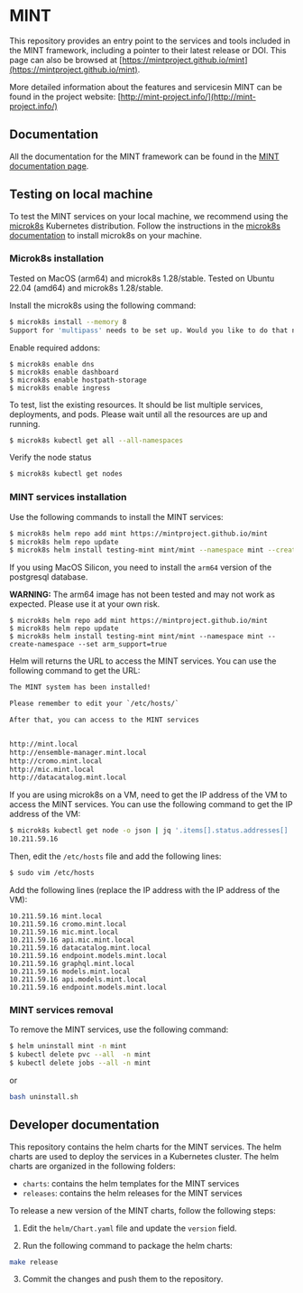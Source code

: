 # MINT

This repository provides an entry point to the services and tools included in the MINT framework, including a pointer to their latest release or DOI. This page can also be browsed at [https://mintproject.github.io/mint](https://mintproject.github.io/mint).

More detailed information about the features and servicesin MINT can be found in the project website: [http://mint-project.info/](http://mint-project.info/)

## Documentation

All the documentation for the MINT framework can be found in the [MINT documentation page](https://mintproject.readthedocs.io/en/latest/).

## Testing on local machine

To test the MINT services on your local machine, we recommend using the [microk8s](https://microk8s.io/) Kubernetes distribution. Follow the instructions in the [microk8s documentation](https://microk8s.io/#install-microk8s) to install microk8s on your machine.

### Microk8s installation

Tested on MacOS (arm64) and microk8s 1.28/stable.
Tested on Ubuntu 22.04 (amd64) and microk8s 1.28/stable.

Install the microk8s using the following command:

```bash
$ microk8s install --memory 8
Support for 'multipass' needs to be set up. Would you like to do that now? [y/N]: y
```

Enable required addons:

```console
$ microk8s enable dns
$ microk8s enable dashboard
$ microk8s enable hostpath-storage
$ microk8s enable ingress
```

To test, list the existing resources. It should be list multiple services, deployments, and pods. Please wait until all the resources are up and running.

```bash
$ microk8s kubectl get all --all-namespaces
```

Verify the node status

```bash
$ microk8s kubectl get nodes
```

### MINT services installation

Use the following commands to install the MINT services:

```bash
$ microk8s helm repo add mint https://mintproject.github.io/mint
$ microk8s helm repo update
$ microk8s helm install testing-mint mint/mint --namespace mint --create-namespace
```

If you using MacOS Silicon, you need to install the `arm64` version of the postgresql database.

**WARNING:** The arm64 image has not been tested and may not work as expected. Please use it at your own risk.

```
$ microk8s helm repo add mint https://mintproject.github.io/mint
$ microk8s helm repo update
$ microk8s helm install testing-mint mint/mint --namespace mint --create-namespace --set arm_support=true
```

Helm will returns the URL to access the MINT services. You can use the following command to get the URL:

```txt
The MINT system has been installed!

Please remember to edit your `/etc/hosts/`

After that, you can access to the MINT services


http://mint.local
http://ensemble-manager.mint.local
http://cromo.mint.local
http://mic.mint.local
http://datacatalog.mint.local
```

If you are using microk8s on a VM, need to get the IP address of the VM to access the MINT services. You can use the following command to get the IP address of the VM:

```bash
$ microk8s kubectl get node -o json | jq '.items[].status.addresses[] | select(.type=="InternalIP") | .address'
10.211.59.16
```

Then, edit the `/etc/hosts` file and add the following lines:

```bash
$ sudo vim /etc/hosts
```

Add the following lines (replace the IP address with the IP address of the VM):

```text
10.211.59.16 mint.local
10.211.59.16 cromo.mint.local
10.211.59.16 mic.mint.local
10.211.59.16 api.mic.mint.local
10.211.59.16 datacatalog.mint.local
10.211.59.16 endpoint.models.mint.local
10.211.59.16 graphql.mint.local
10.211.59.16 models.mint.local
10.211.59.16 api.models.mint.local
10.211.59.16 endpoint.models.mint.local
```

### MINT services removal

To remove the MINT services, use the following command:

```bash
$ helm uninstall mint -n mint
$ kubectl delete pvc --all  -n mint
$ kubectl delete jobs --all -n mint
```

or

```bash
bash uninstall.sh
```

## Developer documentation

This repository contains the helm charts for the MINT services. The helm charts are used to deploy the services in a Kubernetes cluster. The helm charts are organized in the following folders:

- `charts`: contains the helm templates for the MINT services
- `releases`: contains the helm releases for the MINT services

To release a new version of the MINT charts, follow the following steps:

1. Edit the `helm/Chart.yaml` file and update the `version` field.

2. Run the following command to package the helm charts:

```bash
make release
```

3. Commit the changes and push them to the repository.
